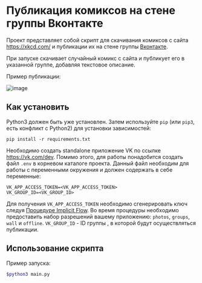 # Публикация комиксов на стене группы Вконтакте

Проект представляет собой скрипт для скачивания комиксов с сайта https://xkcd.com/ и публикации их на стене группы [Вконтакте](https://vk.com/).

При запуске скачивает случайный комикс с сайта и публикует его в указанной группе, добавляя текстовое описание.

Пример публикации:

![image](https://user-images.githubusercontent.com/67222917/207911335-b39f58db-6773-46b4-a967-6033afe70cc5.png)

## Как установить

Python3 должен быть уже установлен. 
Затем используйте `pip` (или `pip3`, есть конфликт с Python2) для установки зависимостей:
```
pip install -r requirements.txt
```

Необходимо создать standalone приложение VK по ссылке https://vk.com/dev.
Помимо этого, для работы понадобится создать файл `.env` в корневом каталоге проекта. Данный файл необходим для работы с переменными окружения и должен содержать в себе переменные: 
```
VK_APP_ACCESS_TOKEN=<VK_APP_ACCESS_TOKEN>
VK_GROUP_ID=<VK_GROUP_ID>
``` 
Для получения `VK_APP_ACCESS_TOKEN` необходимо сгенерировать ключ следуя [Процедуре Implicit Flow](https://vk.com/dev/implicit_flow_user). 
Во время процедуры необходимо предоставить набор разрешений вашему приложению: `photos`, `groups`, `wall` и `offline`.
`VK_GROUP_ID` - ID группы , в которой будут осуществляться публикации.

## Использование скрипта

Пример запуска:
```bash
$python3 main.py
```